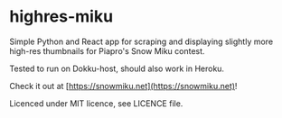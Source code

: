 # highres-miku

Simple Python and React app for scraping and displaying slightly more high-res thumbnails for Piapro's Snow Miku contest.

Tested to run on Dokku-host, should also work in Heroku.

Check it out at [https://snowmiku.net](https://snowmiku.net)!

Licenced under MIT licence, see LICENCE file.
